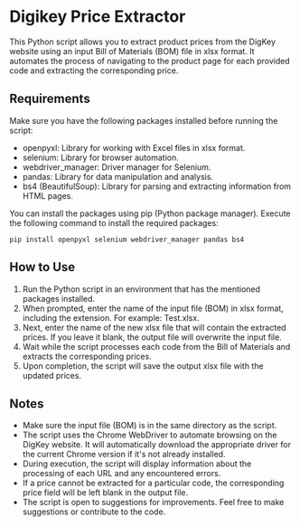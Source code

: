 
# Digikey Price Extractor

This Python script allows you to extract product prices from the DigKey website using an input Bill of Materials (BOM) file in xlsx format. It automates the process of navigating to the product page for each provided code and extracting the corresponding price.

## Requirements

Make sure you have the following packages installed before running the script:

- openpyxl: Library for working with Excel files in xlsx format.
- selenium: Library for browser automation.
- webdriver_manager: Driver manager for Selenium.
- pandas: Library for data manipulation and analysis.
- bs4 (BeautifulSoup): Library for parsing and extracting information from HTML pages.

You can install the packages using pip (Python package manager). Execute the following command to install the required packages:

`pip install openpyxl selenium webdriver_manager pandas bs4
`

## How to Use

1. Run the Python script in an environment that has the mentioned packages installed.
2. When prompted, enter the name of the input file (BOM) in xlsx format, including the extension. For example: Test.xlsx.
3. Next, enter the name of the new xlsx file that will contain the extracted prices. If you leave it blank, the output file will overwrite the input file.
4. Wait while the script processes each code from the Bill of Materials and extracts the corresponding prices.
5. Upon completion, the script will save the output xlsx file with the updated prices.

## Notes

- Make sure the input file (BOM) is in the same directory as the script.
- The script uses the Chrome WebDriver to automate browsing on the DigKey website. It will automatically download the appropriate driver for the current Chrome version if it's not already installed.
- During execution, the script will display information about the processing of each URL and any encountered errors.
- If a price cannot be extracted for a particular code, the corresponding price field will be left blank in the output file.
- The script is open to suggestions for improvements. Feel free to make suggestions or contribute to the code.